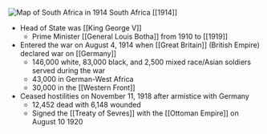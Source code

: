 
![Map of South Africa in 1914](https://nzhistory.govt.nz/files/styles/fullsize/public/South_Africa_1000.jpg?itok=g-UyI2nt)
South Africa [[1914]]

- Head of State was [[King George V]]
	- Prime Minister [[General Louis Botha]] from 1910 to [[1919]]
- Entered the war on August 4, 1914 when [[Great Britain]] (British Empire) declared war on [[Germany]]
	- 146,000 white, 83,000 black, and 2,500 mixed race/Asian soldiers served during the war
	- 43,000 in German-West Africa
	- 30,000 in the [[Western Front]]
- Ceased hostilities on November 11, 1918 after armistice with Germany
	-  12,452 dead with 6,148 wounded
	-  Signed the [[Treaty of Sevres]] with the [[Ottoman Empire]] on August 10 1920